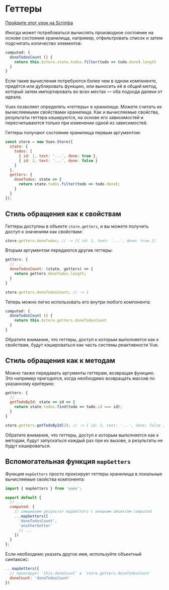 # Геттеры

<div class="scrimba"><a href="https://scrimba.com/p/pnyzgAP/c2Be7TB" target="_blank" rel="noopener noreferrer">Пройдите этот урок на Scrimba</a></div>

Иногда может потребоваться вычислять производное состояние на основе состояния хранилища, например, отфильтровать список и затем подсчитать количество элементов:

```js
computed: {
  doneTodosCount () {
    return this.$store.state.todos.filter(todo => todo.done).length
  }
}
```

Если такие вычисления потребуются более чем в одном компоненте, придётся или дублировать функцию, или выносить её в общий метод, который затем импортировать во всех местах — оба подхода далеки от идеала.

Vuex позволяет определять «геттеры» в хранилище. Можете считать их вычисляемыми свойствами хранилища. Как и вычисляемые свойства, результаты геттера кэшируются, на основе его зависимостей и пересчитываются только при изменении одной из зависимостей.

Геттеры получают состояние хранилища первым аргументом:

```js
const store = new Vuex.Store({
  state: {
    todos: [
      { id: 1, text: '...', done: true },
      { id: 2, text: '...', done: false }
    ]
  },
  getters: {
    doneTodos: state => {
      return state.todos.filter(todo => todo.done);
    }
  }
});
```

## Стиль обращения как к свойствам

Геттеры доступны в объекте `store.getters`, и вы можете получить доступ к значениям как свойствам:

```js
store.getters.doneTodos; // -> [{ id: 1, text: '...', done: true }]
```

Вторым аргументом передаются другие геттеры:

```js
getters: {
  // ...
  doneTodosCount: (state, getters) => {
    return getters.doneTodos.length;
  }
}
```

```js
store.getters.doneTodosCount; // -> 1
```

Теперь можно легко использовать его внутри любого компонента:

```js
computed: {
  doneTodosCount () {
    return this.$store.getters.doneTodosCount
  }
}
```

Обратите внимание, что геттеры, доступ к которым выполняется как к свойствам, будут кэшироваться как часть системы реактивности Vue.

## Стиль обращения как к методам

Можно также передавать аргументы геттерам, возвращая функцию. Это например пригодится, когда необходимо возвращать массив по указанному критерию:

```js
getters: {
  // ...
  getTodoById: state => id => {
    return state.todos.find(todo => todo.id === id);
  }
}
```

```js
store.getters.getTodoById(2); // -> { id: 2, text: '...', done: false }
```

Обратите внимание, что геттеры, доступ к которым выполняется как к методам, будут запускаться каждый раз при их вызове, а результаты не будут кэшироваться.

## Вспомогательная функция `mapGetters`

Функция `mapGetters` просто проксирует геттеры хранилища в локальные вычисляемые свойства компонента:

```js
import { mapGetters } from 'vuex';

export default {
  // ...
  computed: {
    // смешиваем результат mapGetters с внешним объектом computed
    ...mapGetters([
      'doneTodosCount',
      'anotherGetter'
      // ...
    ])
  }
};
```

Если необходимо указать другое имя, используйте объектный синтаксис:

```js
...mapGetters({
  // проксирует `this.doneCount` в `store.getters.doneTodosCount`
  doneCount: 'doneTodosCount'
})
```
